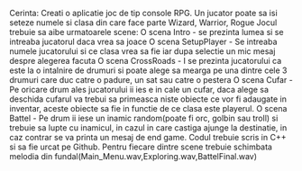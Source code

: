 Cerinta:
Creati o aplicatie joc de tip console RPG.
Un jucator poate sa isi seteze numele si clasa din care face parte
    Wizard, Warrior, Rogue
Jocul trebuie sa aibe urmatoarele scene:
O scena Intro - se prezinta lumea si se intreaba jucatorul daca vrea sa joace
O scena SetupPlayer - Se intreaba numele jucatorului si ce clasa vrea sa fie iar dupa selectie 
un mic mesaj despre alegerea facuta
O scena CrossRoads - I se prezinta jucatorului ca este la o intalnire de drumuri si poate alege
sa mearga pe una dintre cele 3 drumuri care duc catre o padure, un sat sau catre o pestera
O scena Cufar - Pe oricare drum ales jucatorului ii ies e in cale un cufar, daca alege sa deschida cufarul va trebui sa primeasca niste obiecte ce vor fi adaugate in inventar, aceste obiecte sa fie in functie de ce clasa este playerul.
O scena Battel - Pe drum ii iese un inamic random(poate fi orc, golbin sau troll) si trebuie sa lupte cu inamicul, in cazul in care castiga ajunge la destinatie, in caz contrar se va printa un 
mesaj de end game.
Codul trebuie scris in C++ si sa fie urcat pe Github.
Pentru fiecare dintre scene trebuie schimbata melodia din fundal(Main_Menu.wav,Exploring.wav,BattelFinal.wav)
